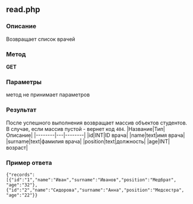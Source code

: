 ## read.php
### Описание
Возвращает список врачей

### Метод
**GET**

### Параметры
метод не принимает параметров

### Результат 
После успешного выполнения возвращает массив объектов студентов. В случае, если массив пустой - вернет код `404`.
|Название|Тип|Описание|
|--------|---|--------|
|id|INT|ID врача|
|name|text|имя врача|
|surname|text|фамилия врача|
|position|text|должность|
|age|INT|возраст|

### Пример ответа
`{"records":[{"id":"1","name":"Иван","surname":"Иванов","position":"Медбрат", "age":"32"},{"id":"2","name":"Сидорова","surname":"Анна","position":"Медсестра", "age":"22"}}`

